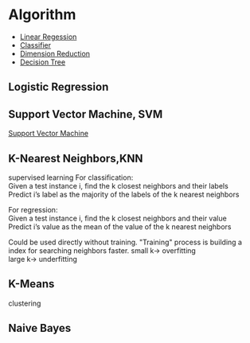 # Algorithm
* [Linear Regession](linear_regression.md)
* [Classifier](classifier.md)
* [Dimension Reduction](dimension_reduction.md)
* [Decision Tree](decision_tree.md)

## Logistic Regression
## Support Vector Machine, SVM
[Support Vector Machine](classifier.md)
## K-Nearest Neighbors,KNN
supervised learning
For classification:  
Given a test instance i, find the k closest neighbors and their labels  
Predict i’s label as the majority of the labels of the k nearest neighbors

For regression:  
Given a test instance i, find the k closest neighbors and their value  
Predict i’s value as the mean of the value of the k nearest neighbors

Could be used directly without training. "Training" process is building a index for searching neighbors faster.
small k-> overfitting  
large k-> underfitting  
## K-Means
clustering
## Naive Bayes